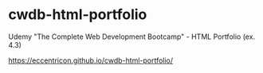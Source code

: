 # cwdb-html-portfolio
Udemy "The Complete Web Development Bootcamp" - HTML Portfolio (ex. 4.3)

https://eccentricon.github.io/cwdb-html-portfolio/
